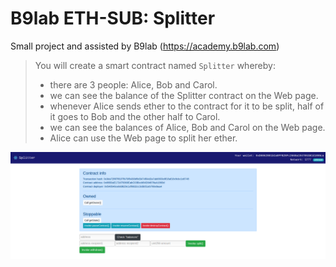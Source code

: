 # B9lab ETH-SUB: Splitter

Small project and assisted by B9lab (https://academy.b9lab.com)


> You will create a smart contract named `Splitter` whereby:
>
>* there are 3 people: Alice, Bob and Carol.
>* we can see the balance of the Splitter contract on the Web page.
>* whenever Alice sends ether to the contract for it to be split, half of it goes to Bob and the other half to Carol.
>* we can see the balances of Alice, Bob and Carol on the Web page.
>* Alice can use the Web page to split her ether.

![Screenshot_ProjectSplitter_Development](https://github.com/Dakavon/B9labETHsub-Splitter/blob/react-client/screenshots/Screenshot_ProjectSplitter_Development.png)